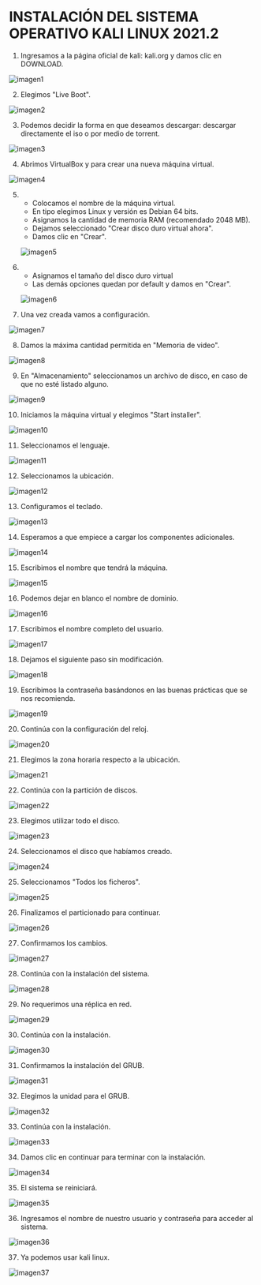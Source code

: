 # INSTALACIÓN DEL SISTEMA OPERATIVO KALI LINUX 2021.2


1. Ingresamos a la página oficial de kali: kali.org y damos clic en DOWNLOAD.

![imagen1](Kali(1).png)

<!-- ![imagen](Kali().png) -->


2. Elegimos "Live Boot".

![imagen2](Kali(2).png)

3. Podemos decidir la forma en que deseamos descargar: descargar directamente el iso o por medio de torrent.

![imagen3](Kali(3).png)

4. Abrimos VirtualBox y para crear una nueva máquina virtual.

![imagen4](Kali(4).png)

5.  * Colocamos el nombre de la máquina virtual.
	* En tipo elegimos Linux y versión es Debian 64 bits.
	* Asignamos la cantidad de memoria RAM (recomendado 2048 MB).
	* Dejamos seleccionado "Crear disco duro virtual ahora".
	* Damos clic en "Crear".

    ![imagen5](Kali(5).png)

6.  * Asignamos el tamaño del disco duro virtual
	* Las demás opciones quedan por default y damos en "Crear".

    ![imagen6](Kali(6).png)

7. Una vez creada vamos a configuración.

![imagen7](Kali(7).png)

8. Damos la máxima cantidad permitida en "Memoria de video".

![imagen8](Kali(8).png)

9. En "Almacenamiento" seleccionamos un archivo de disco, en caso de que no esté listado alguno.

![imagen9](Kali(9).png)

10. Iniciamos la máquina virtual y elegimos "Start installer".

![imagen10](Kali(10).png)

11. Seleccionamos el lenguaje.

![imagen11](Kali(11).png)

12. Seleccionamos la ubicación.

![imagen12](Kali(12).png)

13. Configuramos el teclado.

![imagen13](Kali(13).png)

14. Esperamos a que empiece a cargar los componentes adicionales.

![imagen14](Kali(14).png)

15. Escribimos el nombre que tendrá la máquina.

![imagen15](Kali(15).png)

16. Podemos dejar en blanco el nombre de dominio.

![imagen16](Kali(16).png)

17. Escribimos el nombre completo del usuario.

![imagen17](Kali(17).png)

18. Dejamos el siguiente paso sin modificación.

![imagen18](Kali(18).png)

19. Escribimos la contraseña basándonos en las buenas prácticas que se nos recomienda.

![imagen19](Kali(19).png)

20. Continúa con la configuración del reloj.

![imagen20](Kali(20).png)

21. Elegimos la zona horaria respecto a la ubicación.

![imagen21](Kali(21).png)

22. Continúa con la partición de discos.

![imagen22](Kali(22).png)

23. Elegimos utilizar todo el disco.

![imagen23](Kali(23).png)

24. Seleccionamos el disco que habíamos creado.

![imagen24](Kali(24).png)

25. Seleccionamos "Todos los ficheros".

![imagen25](Kali(25).png)

26. Finalizamos el particionado para continuar.

![imagen26](Kali(26).png)

27. Confirmamos los cambios.

![imagen27](Kali(27).png)

28. Continúa con la instalación del sistema.

![imagen28](Kali(28).png)

29. No requerimos una réplica en red.

![imagen29](Kali(29).png)

30. Continúa con la instalación.

![imagen30](Kali(30).png)

31. Confirmamos la instalación del GRUB.

![imagen31](Kali(31).png)

32. Elegimos la unidad para el GRUB.

![imagen32](Kali(32).png)

33. Continúa con la instalación.

![imagen33](Kali(33).png)

34. Damos clic en continuar para terminar con la instalación.

![imagen34](Kali(34).png)

35. El sistema se reiniciará.

![imagen35](Kali(35).png)

36. Ingresamos el nombre de nuestro usuario y contraseña para acceder al sistema.

![imagen36](Kali(36).png)

37. Ya podemos usar kali linux.

![imagen37](Kali(37).png)